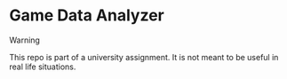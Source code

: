 # Game Data Analyzer

> [!WARNING]
> This repo is part of a university assignment. It is not meant to be useful in real life situations.